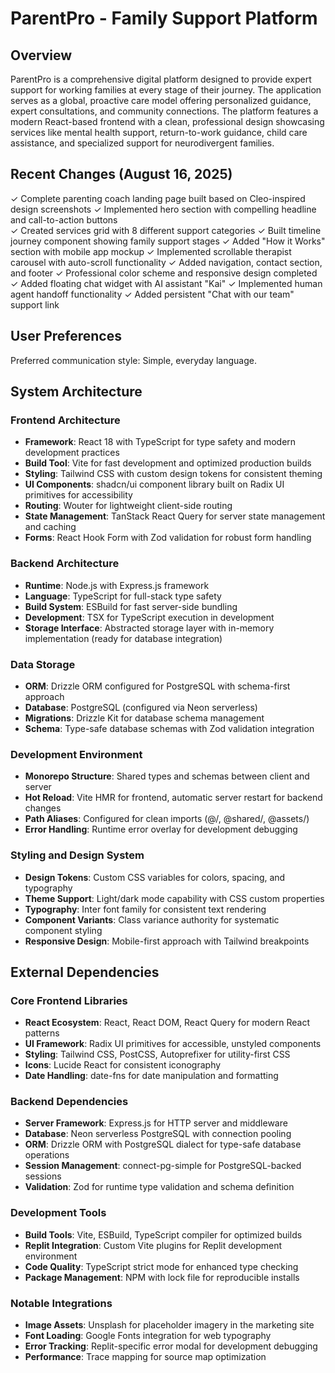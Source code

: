 # ParentPro - Family Support Platform

## Overview

ParentPro is a comprehensive digital platform designed to provide expert support for working families at every stage of their journey. The application serves as a global, proactive care model offering personalized guidance, expert consultations, and community connections. The platform features a modern React-based frontend with a clean, professional design showcasing services like mental health support, return-to-work guidance, child care assistance, and specialized support for neurodivergent families.

## Recent Changes (August 16, 2025)

✓ Complete parenting coach landing page built based on Cleo-inspired design screenshots
✓ Implemented hero section with compelling headline and call-to-action buttons  
✓ Created services grid with 8 different support categories
✓ Built timeline journey component showing family support stages
✓ Added "How it Works" section with mobile app mockup
✓ Implemented scrollable therapist carousel with auto-scroll functionality
✓ Added navigation, contact section, and footer
✓ Professional color scheme and responsive design completed
✓ Added floating chat widget with AI assistant "Kai" 
✓ Implemented human agent handoff functionality
✓ Added persistent "Chat with our team" support link

## User Preferences

Preferred communication style: Simple, everyday language.

## System Architecture

### Frontend Architecture
- **Framework**: React 18 with TypeScript for type safety and modern development practices
- **Build Tool**: Vite for fast development and optimized production builds
- **Styling**: Tailwind CSS with custom design tokens for consistent theming
- **UI Components**: shadcn/ui component library built on Radix UI primitives for accessibility
- **Routing**: Wouter for lightweight client-side routing
- **State Management**: TanStack React Query for server state management and caching
- **Forms**: React Hook Form with Zod validation for robust form handling

### Backend Architecture
- **Runtime**: Node.js with Express.js framework
- **Language**: TypeScript for full-stack type safety
- **Build System**: ESBuild for fast server-side bundling
- **Development**: TSX for TypeScript execution in development
- **Storage Interface**: Abstracted storage layer with in-memory implementation (ready for database integration)

### Data Storage
- **ORM**: Drizzle ORM configured for PostgreSQL with schema-first approach
- **Database**: PostgreSQL (configured via Neon serverless)
- **Migrations**: Drizzle Kit for database schema management
- **Schema**: Type-safe database schemas with Zod validation integration

### Development Environment
- **Monorepo Structure**: Shared types and schemas between client and server
- **Hot Reload**: Vite HMR for frontend, automatic server restart for backend changes
- **Path Aliases**: Configured for clean imports (@/, @shared/, @assets/)
- **Error Handling**: Runtime error overlay for development debugging

### Styling and Design System
- **Design Tokens**: Custom CSS variables for colors, spacing, and typography
- **Theme Support**: Light/dark mode capability with CSS custom properties
- **Typography**: Inter font family for consistent text rendering
- **Component Variants**: Class variance authority for systematic component styling
- **Responsive Design**: Mobile-first approach with Tailwind breakpoints

## External Dependencies

### Core Frontend Libraries
- **React Ecosystem**: React, React DOM, React Query for modern React patterns
- **UI Framework**: Radix UI primitives for accessible, unstyled components
- **Styling**: Tailwind CSS, PostCSS, Autoprefixer for utility-first CSS
- **Icons**: Lucide React for consistent iconography
- **Date Handling**: date-fns for date manipulation and formatting

### Backend Dependencies
- **Server Framework**: Express.js for HTTP server and middleware
- **Database**: Neon serverless PostgreSQL with connection pooling
- **ORM**: Drizzle ORM with PostgreSQL dialect for type-safe database operations
- **Session Management**: connect-pg-simple for PostgreSQL-backed sessions
- **Validation**: Zod for runtime type validation and schema definition

### Development Tools
- **Build Tools**: Vite, ESBuild, TypeScript compiler for optimized builds
- **Replit Integration**: Custom Vite plugins for Replit development environment
- **Code Quality**: TypeScript strict mode for enhanced type checking
- **Package Management**: NPM with lock file for reproducible installs

### Notable Integrations
- **Image Assets**: Unsplash for placeholder imagery in the marketing site
- **Font Loading**: Google Fonts integration for web typography
- **Error Tracking**: Replit-specific error modal for development debugging
- **Performance**: Trace mapping for source map optimization